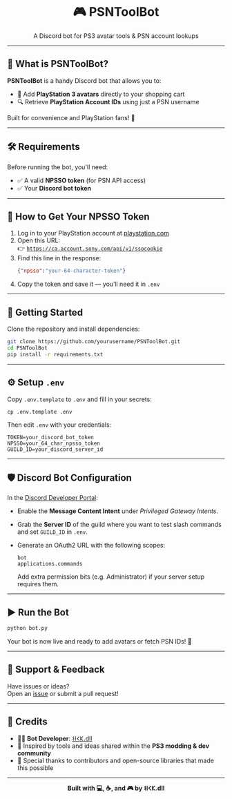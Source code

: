 <h1 align="center">🎮 PSNToolBot</h1>
<p align="center">A Discord bot for PS3 avatar tools & PSN account lookups</p>

---

## 📌 What is PSNToolBot?

**PSNToolBot** is a handy Discord bot that allows you to:

- 🛒 Add **PlayStation 3 avatars** directly to your shopping cart
- 🔍 Retrieve **PlayStation Account IDs** using just a PSN username

Built for convenience and PlayStation fans! 💙

---

## 🛠️ Requirements

Before running the bot, you'll need:

- ✅ A valid **NPSSO token** (for PSN API access)
- ✅ Your **Discord bot token**

---

## 🔐 How to Get Your NPSSO Token

1. Log in to your PlayStation account at [playstation.com](https://www.playstation.com)
2. Open this URL:  
   👉 [`https://ca.account.sony.com/api/v1/ssocookie`](https://ca.account.sony.com/api/v1/ssocookie)
3. Find this line in the response:
   ```json
   {"npsso":"your-64-character-token"}
   ```
4. Copy the token and save it — you’ll need it in `.env`

---

## 🚀 Getting Started

Clone the repository and install dependencies:

```bash
git clone https://github.com/yourusername/PSNToolBot.git
cd PSNToolBot
pip install -r requirements.txt
```

---

## ⚙️ Setup `.env`

Copy `.env.template` to `.env` and fill in your secrets:

```
cp .env.template .env
```

Then edit `.env` with your credentials:

```
TOKEN=your_discord_bot_token
NPSSO=your_64_char_npsso_token
GUILD_ID=your_discord_server_id
```

---

## 🛡️ Discord Bot Configuration

In the [Discord Developer Portal](https://discord.com/developers/applications):

- Enable the **Message Content Intent** under *Privileged Gateway Intents*.
- Grab the **Server ID** of the guild where you want to test slash commands and set `GUILD_ID` in `.env`.
- Generate an OAuth2 URL with the following scopes:

  ```
  bot
  applications.commands
  ```

  Add extra permission bits (e.g. Administrator) if your server setup requires them.

---

## ▶️ Run the Bot

```bash
python bot.py
```

Your bot is now live and ready to add avatars or fetch PSN IDs! 🎉

---

## 💬 Support & Feedback

Have issues or ideas?  
Open an [issue](https://github.com/yourusername/PSNToolBot/issues) or submit a pull request!

---

## 🧾 Credits

- 👨‍💻 **Bot Developer**: [𐌔𐌉𐌂𐌊.dll](https://github.com/sickfff)
- 🧠 Inspired by tools and ideas shared within the **PS3 modding & dev community**
- 📘 Special thanks to contributors and open-source libraries that made this possible

---

<p align="center"><b>Built with 💻, ☕, and 🎮 by 𐌔𐌉𐌂𐌊.dll</b></p>
